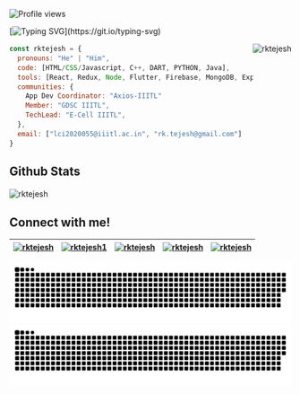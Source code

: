 <!---
# ![Gradient Elegant Line Gaming Twitter Header Banner(1)](https://user-images.githubusercontent.com/73354337/171396380-d4c446dd-f437-432f-9c68-ad9a0a546f74.png)
-->
![Profile views](https://gpvc.arturio.dev/rktejesh)

[![Typing SVG](https://readme-typing-svg.herokuapp.com?duration=3500&vCenter=true&height=28&lines=Hi!+I+am+K+Tejeshwar+Reddy+%F0%9F%91%8B;Sophomore+at+IIIT+Lucknow;I+am+a+MERN+stack+developer!;I+am+also+a+Flutter+Developer!)](https://git.io/typing-svg)

<img align="right" height="300" src="https://user-images.githubusercontent.com/73354337/171433720-7bc6214b-330e-4371-bac4-e97a69647e19.gif" alt="rktejesh" />

```javascript
const rktejesh = {
  pronouns: "He" | "Him",
  code: [HTML/CSS/Javascript, C++, DART, PYTHON, Java],
  tools: [React, Redux, Node, Flutter, Firebase, MongoDB, Express],
  communities: {
    App Dev Coordinator: "Axios-IIITL"
    Member: "GDSC IIITL",
    TechLead: "E-Cell IIITL",
  },
  email: ["lci2020055@iiitl.ac.in", "rk.tejesh@gmail.com"]
}
``` 
## Github Stats

<p><img align="center" src="https://github-readme-stats.vercel.app/api?username=rktejesh&count_private=true&show_icons=true&theme=tokyonight" alt="rktejesh" />
</p>

## Connect with me!
<a href="https://dev.to/rktejesh" target="blank"><img align="center" src="https://camo.githubusercontent.com/6cc90061976bcd4d1a61a6c76b818538b5a65754f7b7b8068fe0fa49a09def8f/68747470733a2f2f6564656e742e6769746875622e696f2f537570657254696e7949636f6e732f696d616765732f7376672f6465765f746f2e737667" alt="rktejesh" height="40" width="50" /></a>|<a href="https://twitter.com/rktejesh1" target="blank"><img align="center" src="https://camo.githubusercontent.com/35b0b8bfbd8840f35607fb56ad0a139047fd5d6e09ceb060c5c6f0a5abd1044c/68747470733a2f2f6564656e742e6769746875622e696f2f537570657254696e7949636f6e732f696d616765732f7376672f747769747465722e737667" alt="rktejesh1" height="40" width="50"  /></a>|<a href="https://linkedin.com/in/rktejesh" target="blank"><img align="center" src="https://camo.githubusercontent.com/c8a9c5b414cd812ad6a97a46c29af67239ddaeae08c41724ff7d945fb4c047e5/68747470733a2f2f6564656e742e6769746875622e696f2f537570657254696e7949636f6e732f696d616765732f7376672f6c696e6b6564696e2e737667" alt="rktejesh" height="40" width="50"  /></a>|<a href="https://stackoverflow.com/users/14700514" target="blank"><img align="center" src="https://camo.githubusercontent.com/ad1dcdc76b0be1423e54a791d31311e91e8e89bb8492be214cfc3390e24c323d/68747470733a2f2f6564656e742e6769746875622e696f2f537570657254696e7949636f6e732f696d616765732f7376672f737461636b6f766572666c6f772e737667" alt="rktejesh" height="40" width="50"  /></a>|<a href="https://fb.com/rktejesh" target="blank"><img align="center" src="https://camo.githubusercontent.com/8f245234577766478eaf3ee72b0615e99bb9ef3eaa56e1c37f75692811181d5c/68747470733a2f2f6564656e742e6769746875622e696f2f537570657254696e7949636f6e732f696d616765732f7376672f66616365626f6f6b2e737667" alt="rktejesh" height="40" width="50"  /></a>
|--|--|--|--|--|

![github contribution grid snake animation](https://raw.githubusercontent.com/rktejesh/rktejesh/output/github-contribution-grid-snake-dark.svg#gh-dark-mode-only)![github contribution grid snake animation](https://raw.githubusercontent.com/rktejesh/rktejesh/output/github-contribution-grid-snake.svg#gh-light-mode-only)

<!---
<img title="JS" alt="JS" width="40px" src="https://raw.githubusercontent.com/github/explore/master/topics/javascript/javascript.png">|<img title="Python" alt="Python" width="40px" src="https://raw.githubusercontent.com/github/explore/master/topics/python/python.png">|<img title="mongodb" alt="mongodb" width="40px" src="https://raw.githubusercontent.com/github/explore/master/topics/mongodb/mongodb.png">|<img title="gcloud" alt="gcloud" width="40px" src="https://www.sophos.com/sites/default/files/2022-02/googlecloud.png">|<img title="mysql" alt="mysql" width="40px" src="https://styles.redditmedia.com/t5_2qm6k/styles/communityIcon_dhjr6guc03x51.png?width=256&s=3e825b7205c7f497d4695028e358d26ee359f84b">
-->
